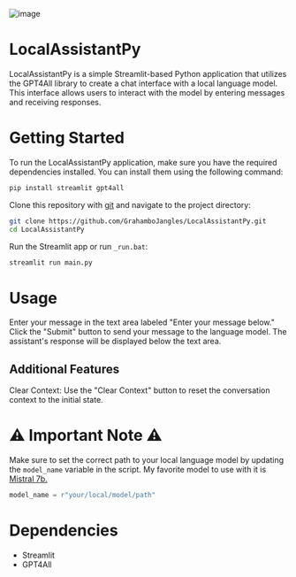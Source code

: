 ![image](https://github.com/GrahamboJangles/LocalAssistantPy/assets/36944031/b5eeb127-6a78-497c-9161-a86b3e78f515)


# LocalAssistantPy
LocalAssistantPy is a simple Streamlit-based Python application that utilizes the GPT4All library to create a chat interface with a local language model. This interface allows users to interact with the model by entering messages and receiving responses.

# Getting Started
To run the LocalAssistantPy application, make sure you have the required dependencies installed. You can install them using the following command:

```bash
pip install streamlit gpt4all
```
Clone this repository with [git](https://git-scm.com/downloads) and navigate to the project directory:

```bash
git clone https://github.com/GrahamboJangles/LocalAssistantPy.git
cd LocalAssistantPy
```
Run the Streamlit app or run `_run.bat`:

```bash
streamlit run main.py
```

# Usage
Enter your message in the text area labeled "Enter your message below."
Click the "Submit" button to send your message to the language model.
The assistant's response will be displayed below the text area.
## Additional Features
Clear Context: Use the "Clear Context" button to reset the conversation context to the initial state.
# ⚠ Important Note ⚠
Make sure to set the correct path to your local language model by updating the `model_name` variable in the script. My favorite model to use with it is [Mistral 7b.](https://huggingface.co/TheBloke/SlimOpenOrca-Mistral-7B-GGUF/resolve/main/slimopenorca-mistral-7b.Q4_K_M.gguf?download=true)

```python
model_name = r"your/local/model/path"
```
# Dependencies
- Streamlit
- GPT4All
